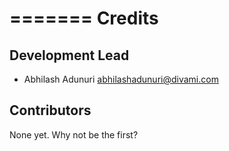=======
Credits
=======

Development Lead
----------------

* Abhilash Adunuri <abhilashadunuri@divami.com>

Contributors
------------

None yet. Why not be the first?
